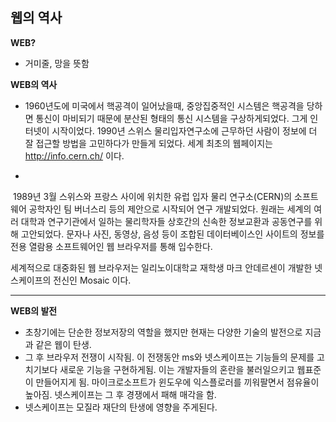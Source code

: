 ## 웹의 역사

**WEB?** 

- 거미줄, 망을 뜻함

**WEB의 역사**

- 1960년도에 미국에서 핵공격이 일어났을때, 중앙집중적인 시스템은 핵공격을 당하면 통신이 마비되기 때문에 분산된 형태의 통신 시스템을 구상하게되었다. 그게 인터넷이 시작이었다. 1990년 스위스 물리입자연구소에 근무하던 사람이 정보에 더 잘 접근할 방법을 고민하다가 만들게 되었다. 세계 최초의 웹페이지는 http://info.cern.ch/ 이다.

+

​	1989년 3월 스위스와 프랑스 사이에 위치한 유럽 입자 물리 연구소(CERN)의 소프트웨어 공학자인 팀 버너스리 등의 제안으로 시작되어 연구 개발되었다. 원래는 세계의 여러 대학과 연구기관에서 일하는 물리학자들 상호간의 신속한 정보교환과 공동연구를 위해 고안되었다. 문자나 사진, 동영상, 음성 등이 조합된 데이터베이스인 사이트의 정보를 전용 열람용 소프트웨어인 웹 브라우저를 통해 입수한다.

세계적으로 대중화된 웹 브라우저는 일리노이대학교 재학생 마크 안데르센이 개발한 넷스케이프의 전신인 Mosaic 이다.

****



**WEB의 발전**

- 초창기에는 단순한 정보저장의 역할을 했지만 현재는 다양한 기술의 발전으로 지금과 같은 웹이 탄생.
- 그 후 브라우저 전쟁이 시작됨. 이 전쟁동안 ms와 넷스케이프는 기능들의 문제를 고치기보다 새로운 기능을 구현하게됨. 이는 개발자들의 혼란을 불러일으키고 웹표준이 만들어지게 됨. 마이크로소프트가 윈도우에 익스플로러를 끼워팔면서 점유율이 높아짐. 넷스케이프는 그 후 경쟁에서 패해 매각을 함. 
- 넷스케이프는 모질라 재단의 탄생에 영향을 주게된다.

